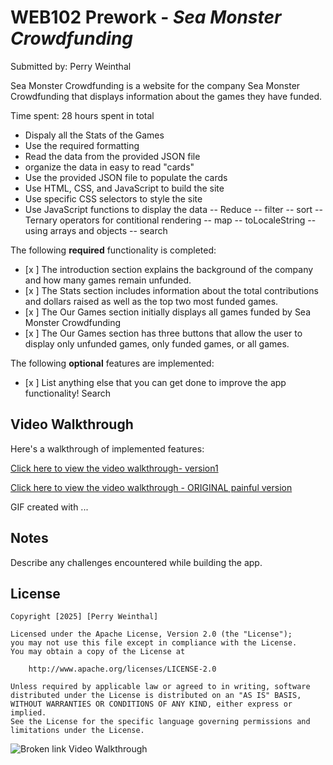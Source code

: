 # WEB102 Prework - *Sea Monster Crowdfunding*

Submitted by: Perry Weinthal

Sea Monster Crowdfunding is a website for the company Sea Monster Crowdfunding that displays information about the games they have funded.

Time spent: 28 hours spent in total

- Dispaly all the Stats of the Games
- Use the required formatting
- Read the data from the provided JSON file
- organize the data in easy to read "cards"
- Use the provided JSON file to populate the cards
- Use HTML, CSS, and JavaScript to build the site
- Use specific CSS selectors to style the site
- Use JavaScript functions to display the data
-- Reduce
-- filter
-- sort
-- Ternary operators for contitional rendering
-- map
-- toLocaleString
-- using arrays and objects
-- search

The following **required** functionality is completed:

* [x ] The introduction section explains the background of the company and how many games remain unfunded.
* [x ] The Stats section includes information about the total contributions and dollars raised as well as the top two most funded games.
* [x ] The Our Games section initially displays all games funded by Sea Monster Crowdfunding
* [x ] The Our Games section has three buttons that allow the user to display only unfunded games, only funded games, or all games.

The following **optional** features are implemented:

* [x ] List anything else that you can get done to improve the app functionality!
   Search

## Video Walkthrough

Here's a walkthrough of implemented features:

[Click here to view the video walkthrough- version1](https://github.com/Perry-Weinthal/web102_prework/blob/main/pre-work_stack.gif)

[Click here to view the video walkthrough - ORIGINAL painful version](https://drive.google.com/file/d/1uRcNgVFOJi0c_Ci4NRsNDSVNHF1JB12e/view?usp=drive_link)

<!-- Replace this with whatever GIF tool you used! -->
GIF created with ...  
<!-- Recommended tools:
[Kap](https://getkap.co/) for macOS
[ScreenToGif](https://www.screentogif.com/) for Windows
[peek](https://github.com/phw/peek) for Linux. -->

## Notes

Describe any challenges encountered while building the app.

## License

    Copyright [2025] [Perry Weinthal]

    Licensed under the Apache License, Version 2.0 (the "License");
    you may not use this file except in compliance with the License.
    You may obtain a copy of the License at

        http://www.apache.org/licenses/LICENSE-2.0

    Unless required by applicable law or agreed to in writing, software
    distributed under the License is distributed on an "AS IS" BASIS,
    WITHOUT WARRANTIES OR CONDITIONS OF ANY KIND, either express or implied.
    See the License for the specific language governing permissions and
    limitations under the License.



<img src='https://imgur.com/a/pCLptyL' title='Video Walkthrough' width='' alt='Broken link Video Walkthrough' />
